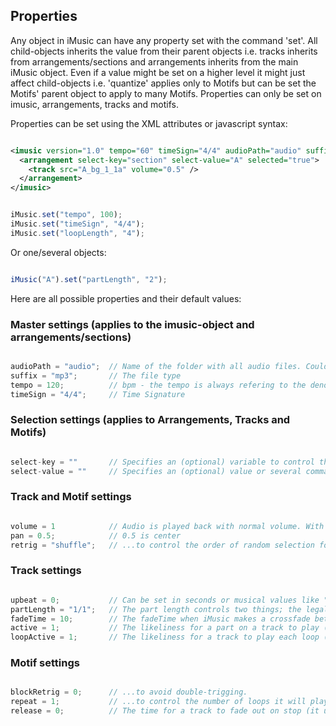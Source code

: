 ## Properties

Any object in iMusic can have any property set with the command 'set'. All child-objects inherits the value from their parent objects i.e. tracks inherits from arrangements/sections and arrangements inherits from the main iMusic object. Even if a value might be set on a higher level it might just affect child-objects i.e. 'quantize' applies only to Motifs but can be set the Motifs' parent object to apply to many Motifs.
Properties can only be set on imusic, arrangements, tracks and motifs.

Properties can be set using the XML attributes or javascript syntax:

```XML

<imusic version="1.0" tempo="60" timeSign="4/4" audioPath="audio" suffix="mp3" quantize="1/8" loopLength="2" fadeTime="0">
  <arrangement select-key="section" select-value="A" selected="true">  
    <track src="A_bg_1_1a" volume="0.5" />
  </arrangement>
</imusic>

```


```javascript

iMusic.set("tempo", 100);
iMusic.set("timeSign", "4/4");
iMusic.set("loopLength", "4");

```


Or one/several objects:

```javascript

iMusic("A").set("partLength", "2");

```

Here are all possible properties and their default values:

### Master settings (applies to the imusic-object and arrangements/sections)

```javascript

audioPath = "audio";  // Name of the folder with all audio files. Could be changed to anything. Even on a remote server 
suffix = "mp3";       // The file type
tempo = 120;          // bpm - the tempo is always refering to the denominator set by timeSign.
timeSign = "4/4";     // Time Signature

```

### Selection settings (applies to Arrangements, Tracks and Motifs)

```javascript

select-key = ""       // Specifies an (optional) variable to control the mute-state of this object
select-value = ""     // Specifies an (optional) value or several comma-separated values to control the mute-state (see selecting)

```

### Track and Motif settings

```javascript

volume = 1            // Audio is played back with normal volume. With multiple files you might need to decrease the volume.
pan = 0.5;            // 0.5 is center
retrig = "shuffle";   // ...to control the order of random selection for a part on a track or Motif ("shuffle", "next", "other"). This require multiple source-files to be specifed for the part/region or Motif. 

```

### Track settings

```javascript

upbeat = 0;           // Can be set in seconds or musical values like "1/4" to specify the preroll of a file before a the barline
partLength = "1/1";   // The part length controls two things; the legal point to make a musical jump after a play()-call and the position of the next part if multiple parts are used on a track
fadeTime = 10;        // The fadeTime when iMusic makes a crossfade between two files. Use longer fadeTime for textures and short for rhytmic loops. Set to zero if the files are supposed to play its full audio-tail when before the track are muted.
active = 1;           // The likeliness for a part on a track to play (by reducing the value you can cause random pauses on a track i.e. a value of 0.5 sets the likeliness for a specific part to play to 50%)
loopActive = 1;       // The likeliness for a track to play each loop (i.e. a value of 0.5 sets the likeliness for a track to play on a loop to 50%)

```

### Motif settings

```javascript

blockRetrig = 0;      // ...to avoid double-trigging.
repeat = 1;           // ...to control the number of loops it will play
release = 0;          // The time for a track to fade out on stop (it uses fadeTime if not specified)

```


